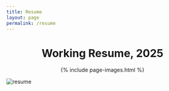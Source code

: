 ```yaml
---
title: Resume
layout: page
permalink: /resume
---
```

# <center> Working Resume, 2025 </center>

<center> {% include page-images.html %} </center>

![resume](/lis786-project/images/resume2025.jpg)
